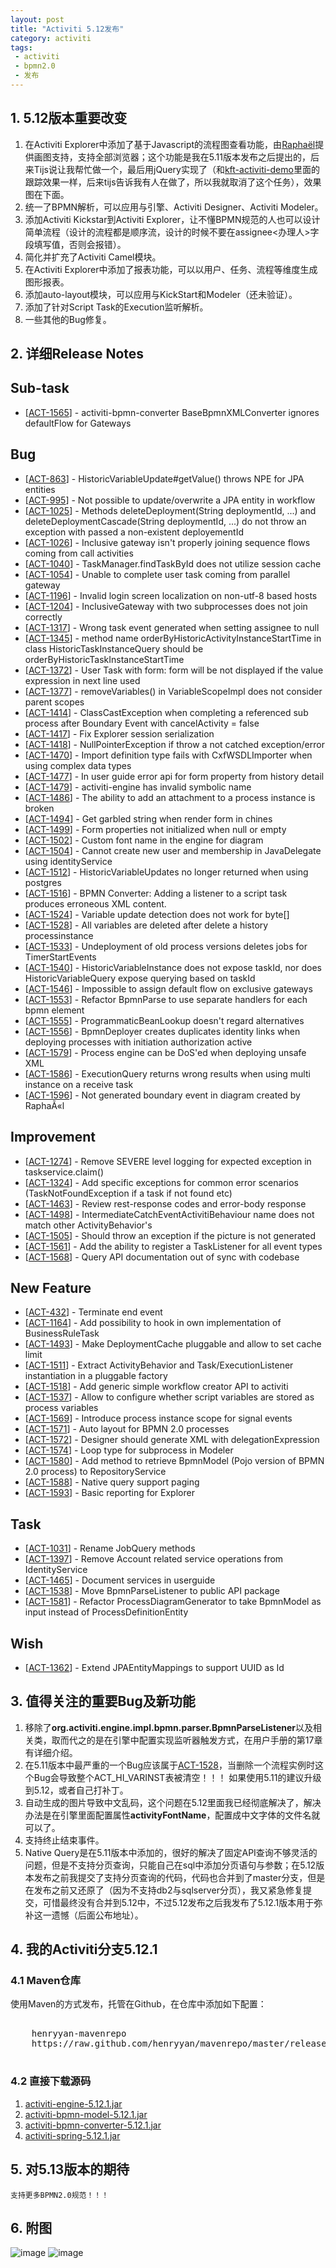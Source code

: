 ```yaml
---
layout: post
title: "Activiti 5.12发布"
category: activiti
tags:
 - activiti
 - bpmn2.0
 - 发布
---
```


## 1. 5.12版本重要改变

1. 在Activiti Explorer中添加了基于Javascript的流程图查看功能，由[Raphaël](http://raphaeljs.com/)提供画图支持，支持全部浏览器；这个功能是我在5.11版本发布之后提出的，后来Tijs说让我帮忙做一个，最后用jQuery实现了（和[kft-activiti-demo](/activiti/2012/05/26/kft-activiti-demo.html)里面的跟踪效果一样，后来tijs告诉我有人在做了，所以我就取消了这个任务），效果图在下面。
2. 统一了BPMN解析，可以应用与引擎、Activiti Designer、Activiti Modeler。
3. 添加Activiti Kickstar到Activiti Explorer，让不懂BPMN规范的人也可以设计简单流程（设计的流程都是顺序流，设计的时候不要在assignee<办理人>字段填写值，否则会报错）。
4. 简化并扩充了Activiti Camel模块。
5. 在Activiti Explorer中添加了报表功能，可以以用户、任务、流程等维度生成图形报表。
6. 添加auto-layout模块，可以应用与KickStart和Modeler（还未验证）。
7. 添加了针对Script Task的Execution监听解析。
8. 一些其他的Bug修复。

## 2. 详细Release Notes

<h2>        Sub-task
</h2>
<ul>
<li>[<a href='https://jira.codehaus.org/browse/ACT-1565'>ACT-1565</a>] -         activiti-bpmn-converter BaseBpmnXMLConverter ignores defaultFlow for Gateways
</li>
</ul>
        
<h2>        Bug
</h2>
<ul>
<li>[<a href='https://jira.codehaus.org/browse/ACT-863'>ACT-863</a>] -         HistoricVariableUpdate#getValue() throws NPE for JPA entities
</li>
<li>[<a href='https://jira.codehaus.org/browse/ACT-995'>ACT-995</a>] -         Not possible to update/overwrite a JPA entity in workflow
</li>
<li>[<a href='https://jira.codehaus.org/browse/ACT-1025'>ACT-1025</a>] -         Methods deleteDeployment(String deploymentId, ...) and deleteDeploymentCascade(String deploymentId, ...) do not throw an exception with passed a non-existent deployementId
</li>
<li>[<a href='https://jira.codehaus.org/browse/ACT-1026'>ACT-1026</a>] -         Inclusive gateway isn&#39;t properly joining sequence flows coming from call activities
</li>
<li>[<a href='https://jira.codehaus.org/browse/ACT-1040'>ACT-1040</a>] -         TaskManager.findTaskById does not utilize session cache
</li>
<li>[<a href='https://jira.codehaus.org/browse/ACT-1054'>ACT-1054</a>] -         Unable to complete user task coming from parallel gateway
</li>
<li>[<a href='https://jira.codehaus.org/browse/ACT-1196'>ACT-1196</a>] -         Invalid login screen localization on non-utf-8 based hosts
</li>
<li>[<a href='https://jira.codehaus.org/browse/ACT-1204'>ACT-1204</a>] -         InclusiveGateway with two subprocesses does not join correctly
</li>
<li>[<a href='https://jira.codehaus.org/browse/ACT-1317'>ACT-1317</a>] -         Wrong task event generated when setting assignee to null
</li>
<li>[<a href='https://jira.codehaus.org/browse/ACT-1345'>ACT-1345</a>] -         method name orderByHistoricActivityInstanceStartTime in class HistoricTaskInstanceQuery should be orderByHistoricTaskInstanceStartTime
</li>
<li>[<a href='https://jira.codehaus.org/browse/ACT-1372'>ACT-1372</a>] -         User Task with form: form will be not displayed if the value expression in next line used
</li>
<li>[<a href='https://jira.codehaus.org/browse/ACT-1377'>ACT-1377</a>] -         removeVariables() in VariableScopeImpl does not consider parent scopes
</li>
<li>[<a href='https://jira.codehaus.org/browse/ACT-1414'>ACT-1414</a>] -         ClassCastException when completing a referenced sub process after Boundary Event with cancelActivity = false
</li>
<li>[<a href='https://jira.codehaus.org/browse/ACT-1417'>ACT-1417</a>] -         Fix Explorer session serialization
</li>
<li>[<a href='https://jira.codehaus.org/browse/ACT-1418'>ACT-1418</a>] -         NullPointerException if throw a not catched exception/error
</li>
<li>[<a href='https://jira.codehaus.org/browse/ACT-1470'>ACT-1470</a>] -         Import definition type fails with CxfWSDLImporter when using complex data types
</li>
<li>[<a href='https://jira.codehaus.org/browse/ACT-1477'>ACT-1477</a>] -         In user guide error api for form property from history detail
</li>
<li>[<a href='https://jira.codehaus.org/browse/ACT-1479'>ACT-1479</a>] -         activiti-engine has invalid symbolic name
</li>
<li>[<a href='https://jira.codehaus.org/browse/ACT-1486'>ACT-1486</a>] -         The ability to add an attachment to a process instance is broken
</li>
<li>[<a href='https://jira.codehaus.org/browse/ACT-1494'>ACT-1494</a>] -         Get garbled string when render form in chines
</li>
<li>[<a href='https://jira.codehaus.org/browse/ACT-1499'>ACT-1499</a>] -         Form properties not initialized when null or empty
</li>
<li>[<a href='https://jira.codehaus.org/browse/ACT-1502'>ACT-1502</a>] -         Custom font name in the engine for diagram
</li>
<li>[<a href='https://jira.codehaus.org/browse/ACT-1504'>ACT-1504</a>] -         Cannot create new user and membership in JavaDelegate using identityService
</li>
<li>[<a href='https://jira.codehaus.org/browse/ACT-1512'>ACT-1512</a>] -         HistoricVariableUpdates no longer returned when using postgres
</li>
<li>[<a href='https://jira.codehaus.org/browse/ACT-1516'>ACT-1516</a>] -         BPMN Converter: Adding a listener to a script task produces erroneous XML content.
</li>
<li>[<a href='https://jira.codehaus.org/browse/ACT-1524'>ACT-1524</a>] -         Variable update detection does not work for byte[]
</li>
<li>[<a href='https://jira.codehaus.org/browse/ACT-1528'>ACT-1528</a>] -         All variables are deleted after delete a history processinstance
</li>
<li>[<a href='https://jira.codehaus.org/browse/ACT-1533'>ACT-1533</a>] -         Undeployment of old process versions deletes jobs for TimerStartEvents
</li>
<li>[<a href='https://jira.codehaus.org/browse/ACT-1540'>ACT-1540</a>] -         HistoricVariableInstance does not expose taskId, nor does HistoricVariableQuery expose querying based on taskId
</li>
<li>[<a href='https://jira.codehaus.org/browse/ACT-1546'>ACT-1546</a>] -         Impossible to assign default flow on exclusive gateways
</li>
<li>[<a href='https://jira.codehaus.org/browse/ACT-1553'>ACT-1553</a>] -         Refactor BpmnParse to use separate handlers for each bpmn element
</li>
<li>[<a href='https://jira.codehaus.org/browse/ACT-1555'>ACT-1555</a>] -         ProgrammaticBeanLookup doesn&#39;t regard alternatives
</li>
<li>[<a href='https://jira.codehaus.org/browse/ACT-1556'>ACT-1556</a>] -         BpmnDeployer creates duplicates identity links when deploying processes with initiation authorization active
</li>
<li>[<a href='https://jira.codehaus.org/browse/ACT-1579'>ACT-1579</a>] -         Process engine can be DoS&#39;ed when deploying unsafe XML
</li>
<li>[<a href='https://jira.codehaus.org/browse/ACT-1586'>ACT-1586</a>] -         ExecutionQuery returns wrong results when using multi instance on a receive task
</li>
<li>[<a href='https://jira.codehaus.org/browse/ACT-1596'>ACT-1596</a>] -         Not generated boundary event in diagram created by RaphaÃ«l
</li>
</ul>
            
<h2>        Improvement
</h2>
<ul>
<li>[<a href='https://jira.codehaus.org/browse/ACT-1274'>ACT-1274</a>] -         Remove SEVERE level logging for expected exception in taskservice.claim()
</li>
<li>[<a href='https://jira.codehaus.org/browse/ACT-1324'>ACT-1324</a>] -         Add specific exceptions for common error scenarios (TaskNotFoundException if a task if not found etc)
</li>
<li>[<a href='https://jira.codehaus.org/browse/ACT-1463'>ACT-1463</a>] -         Review rest-response codes and error-body response
</li>
<li>[<a href='https://jira.codehaus.org/browse/ACT-1498'>ACT-1498</a>] -         IntermediateCatchEventActivitiBehaviour name does not match other ActivityBehavior&#39;s
</li>
<li>[<a href='https://jira.codehaus.org/browse/ACT-1505'>ACT-1505</a>] -         Should throw an exception if the picture is not generated
</li>
<li>[<a href='https://jira.codehaus.org/browse/ACT-1561'>ACT-1561</a>] -         Add the ability to register a TaskListener for all event types
</li>
<li>[<a href='https://jira.codehaus.org/browse/ACT-1568'>ACT-1568</a>] -         Query API documentation out of sync with codebase
</li>
</ul>
    
<h2>        New Feature
</h2>
<ul>
<li>[<a href='https://jira.codehaus.org/browse/ACT-432'>ACT-432</a>] -         Terminate end event
</li>
<li>[<a href='https://jira.codehaus.org/browse/ACT-1164'>ACT-1164</a>] -         Add possibility to hook in own implementation of BusinessRuleTask
</li>
<li>[<a href='https://jira.codehaus.org/browse/ACT-1493'>ACT-1493</a>] -         Make DeploymentCache pluggable and allow to set cache limit
</li>
<li>[<a href='https://jira.codehaus.org/browse/ACT-1511'>ACT-1511</a>] -         Extract ActivityBehavior and Task/ExecutionListener instantiation in a pluggable factory
</li>
<li>[<a href='https://jira.codehaus.org/browse/ACT-1518'>ACT-1518</a>] -         Add generic simple workflow creator API to activiti
</li>
<li>[<a href='https://jira.codehaus.org/browse/ACT-1537'>ACT-1537</a>] -         Allow to configure whether script variables are stored as process variables
</li>
<li>[<a href='https://jira.codehaus.org/browse/ACT-1569'>ACT-1569</a>] -         Introduce process instance scope for signal events
</li>
<li>[<a href='https://jira.codehaus.org/browse/ACT-1571'>ACT-1571</a>] -         Auto layout for BPMN 2.0 processes
</li>
<li>[<a href='https://jira.codehaus.org/browse/ACT-1572'>ACT-1572</a>] -         Designer should generate XML with delegationExpression
</li>
<li>[<a href='https://jira.codehaus.org/browse/ACT-1574'>ACT-1574</a>] -         Loop type for subprocess in Modeler
</li>
<li>[<a href='https://jira.codehaus.org/browse/ACT-1580'>ACT-1580</a>] -         Add method to retrieve BpmnModel (Pojo version of BPMN 2.0 process) to RepositoryService
</li>
<li>[<a href='https://jira.codehaus.org/browse/ACT-1588'>ACT-1588</a>] -         Native query support paging
</li>
<li>[<a href='https://jira.codehaus.org/browse/ACT-1593'>ACT-1593</a>] -         Basic reporting for Explorer
</li>
</ul>
        
<h2>        Task
</h2>
<ul>
<li>[<a href='https://jira.codehaus.org/browse/ACT-1031'>ACT-1031</a>] -         Rename JobQuery methods
</li>
<li>[<a href='https://jira.codehaus.org/browse/ACT-1397'>ACT-1397</a>] -         Remove Account related service operations from IdentityService
</li>
<li>[<a href='https://jira.codehaus.org/browse/ACT-1465'>ACT-1465</a>] -         Document services in userguide
</li>
<li>[<a href='https://jira.codehaus.org/browse/ACT-1538'>ACT-1538</a>] -         Move BpmnParseListener to public API package
</li>
<li>[<a href='https://jira.codehaus.org/browse/ACT-1581'>ACT-1581</a>] -         Refactor ProcessDiagramGenerator to take BpmnModel as input instead of ProcessDefinitionEntity
</li>
</ul>
        
<h2>        Wish
</h2>
<ul>
<li>[<a href='https://jira.codehaus.org/browse/ACT-1362'>ACT-1362</a>] -         Extend JPAEntityMappings to support UUID as Id
</li>
</ul>


## 3. 值得关注的重要Bug及新功能

1. 移除了**org.activiti.engine.impl.bpmn.parser.BpmnParseListener**以及相关类，取而代之的是在引擎中配置实现监听器触发方式，在用户手册的第17章有详细介绍。
2. 在5.11版本中最严重的一个Bug应该属于[ACT-1528](https://jira.codehaus.org/browse/ACT-1528)，当删除一个流程实例时这个Bug会导致整个ACT_HI_VARINST表被清空！！！  如果使用5.11的建议升级到5.12，或者自己打补丁。
3. 自动生成的图片导致中文乱码，这个问题在5.12里面我已经彻底解决了，解决办法是在引擎里面配置属性**activityFontName**，配置成中文字体的文件名就可以了。
4. 支持终止结束事件。
5. Native Query是在5.11版本中添加的，很好的解决了固定API查询不够灵活的问题，但是不支持分页查询，只能自己在sql中添加分页语句与参数；在5.12版本发布之前我提交了支持分页查询的代码，代码也合并到了master分支，但是在发布之前又还原了（因为不支持db2与sqlserver分页），我又紧急修复提交，可惜最终没有合并到5.12中，不过5.12发布之后我发布了5.12.1版本用于弥补这一遗憾（后面公布地址）。

## 4. 我的Activiti分支5.12.1

### 4.1 Maven仓库
使用Maven的方式发布，托管在Github，在仓库中添加如下配置：

<pre class="brush:xml">
<repository>
	<id>henryyan-mavenrepo</id>
	<url>https://raw.github.com/henryyan/mavenrepo/master/releases</url>
</repository>
</pre>

### 4.2 直接下载源码

1. [activiti-engine-5.12.1.jar](https://raw.github.com/henryyan/mavenrepo/master/releases/org/activiti/activiti-engine/5.12.1/activiti-engine-5.12.1.jar)
2. [activiti-bpmn-model-5.12.1.jar](https://raw.github.com/henryyan/mavenrepo/master/releases/org/activiti/activiti-bpmn-model/5.12.1/activiti-bpmn-model-5.12.1.jar)
3. [activiti-bpmn-converter-5.12.1.jar](https://raw.github.com/henryyan/mavenrepo/master/releases/org/activiti/activiti-bpmn-converter/5.12.1/activiti-bpmn-converter-5.12.1.jar)
4. [activiti-spring-5.12.1.jar](https://raw.github.com/henryyan/mavenrepo/master/releases/org/activiti/activiti-spring/5.12.1/activiti-spring-5.12.1.jar)

## 5. 对5.13版本的期待

	支持更多BPMN2.0规范！！！

## 6. 附图
![image](/files/2013/03/activiti-explorer-diagram-viewer.png)
![image](/files/2013/03/activiti-explorer-report.png)


